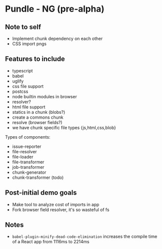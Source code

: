 # Pundle - NG (pre-alpha)

## Note to self

- Implement chunk dependency on each other
- CSS import pngs

## Features to include

- typescript
- babel
- uglify
- css file support
- postcss
- node builtin modules in browser
- resolver?
- html file support
- statics in a chunk (blobs?)
- create a commons chunk
- resolve (browser fields?)
- we have chunk specific file types {js,html,css,blob}

Types of components:

- issue-reporter
- file-resolver
- file-loader
- file-transformer
- job-transformer
- chunk-generator
- chunk-transformer (todo)

## Post-initial demo goals

- Make tool to analyze cost of imports in app
- Fork browser field resolver, it's so wasteful of fs


## Notes

- `babel-plugin-minify-dead-code-elimination` increases the compile time of a React app from 1116ms to 2214ms
